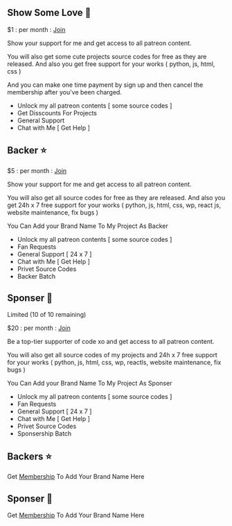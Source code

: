 ## Show Some Love 💖

$1 : per month : [Join](https://www.patreon.com/join/codexo/checkout?rid=9038698)

Show your support for me and get access to all patreon content.

You will also get some cute projects source codes for free as they are released. And also you get free support for your works ( python, js, html, css )

And you can make one time payment by sign up and then cancel the membership after you've been charged.

- Unlock my all patreon contents [ some source codes ]
- Get Disscounts For Projects
- General Support
- Chat with Me [ Get Help ]

## Backer ⭐

$5 : per month : [Join](https://www.patreon.com/join/codexo/checkout?rid=9038729)

Show your support for me and get access to all patreon content.

You will also get all source codes for free as they are released. And also you get 24h x 7 free support for your works ( python, js, html, css, wp, react js, website maintenance, fix bugs )

You Can Add your Brand Name To My Project As Backer

- Unlock my all patreon contents [ some source codes ]
- Fan Requests
- General Support [ 24 x 7 ]
- Chat with Me [ Get Help ]
- Privet Source Codes
- Backer Batch

## Sponser 💎
Limited (10 of 10 remaining)

$20 : per month : [Join](https://www.patreon.com/join/codexo/checkout?rid=9038718)

Be a top-tier supporter of code xo and get access to all patreon content.

You will also get all source codes of my projects and 24h x 7 free support for your works ( python, js, html, css, wp, reactls, website maintenance, fix bugs )

You Can Add your Brand Name To My Project As Sponser

- Unlock my all patreon contents [ some source codes ]
- Fan Requests
- General Support [ 24 x 7 ]
- Chat with Me [ Get Help ]
- Privet Source Codes
- Sponsership Batch

## Backers ⭐

Get [Membership](https://www.patreon.com/codexo) To Add Your Brand Name Here

## Sponser 💎

Get [Membership](https://www.patreon.com/codexo) To Add Your Brand Name Here
